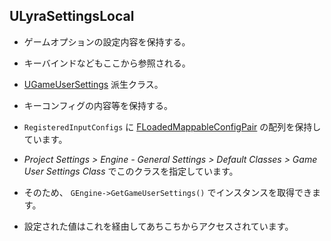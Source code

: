 ## ULyraSettingsLocal

* ゲームオプションの設定内容を保持する。
* キーバインドなどもここから参照される。

* [UGameUserSettings] 派生クラス。
* キーコンフィグの内容等を保持する。
* `RegisteredInputConfigs` に [FLoadedMappableConfigPair] の配列を保持しています。

* *Project Settings > Engine - General Settings > Default Classes > Game User Settings Class* でこのクラスを指定しています。
* そのため、  `GEngine->GetGameUserSettings()` でインスタンスを取得できます。
* 設定された値はこれを経由してあちこちからアクセスされています。






<!--- ページ内のリンク --->

<!--- 自前の画像へのリンク --->

<!--- generated --->
[FLoadedMappableConfigPair]: ../../Lyra/Input/FLoadedMappableConfigPair.md#floadedmappableconfigpair
[UGameUserSettings]: ../../UE/GameFramework/UGameUserSettings.md#ugameusersettings
